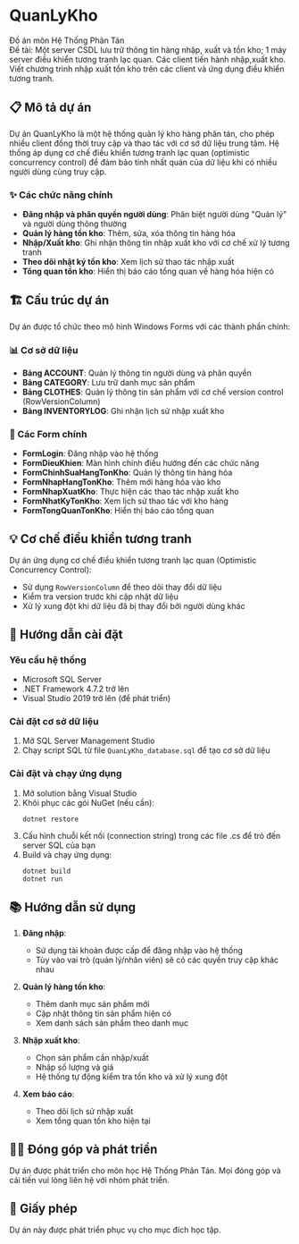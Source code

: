 # QuanLyKho
 Đồ án môn Hệ Thống Phân Tán<br>
Đề tài: Một server CSDL lưu trữ thông tin hàng nhập, xuất và tồn kho; 1 máy server điều khiển tương tranh lạc quan. Các client tiến hành nhập,xuất kho.
Viết chương trình nhập xuất tồn kho trên các client và ứng dụng điều khiển tương tranh.

## 📋 Mô tả dự án

Dự án QuanLyKho là một hệ thống quản lý kho hàng phân tán, cho phép nhiều client đồng thời truy cập và thao tác với cơ sở dữ liệu trung tâm. Hệ thống áp dụng cơ chế điều khiển tương tranh lạc quan (optimistic concurrency control) để đảm bảo tính nhất quán của dữ liệu khi có nhiều người dùng cùng truy cập.

### ✨ Các chức năng chính

- **Đăng nhập và phân quyền người dùng**: Phân biệt người dùng "Quản lý" và người dùng thông thường
- **Quản lý hàng tồn kho**: Thêm, sửa, xóa thông tin hàng hóa
- **Nhập/Xuất kho**: Ghi nhận thông tin nhập xuất kho với cơ chế xử lý tương tranh
- **Theo dõi nhật ký tồn kho**: Xem lịch sử thao tác nhập xuất
- **Tổng quan tồn kho**: Hiển thị báo cáo tổng quan về hàng hóa hiện có

## 🏗️ Cấu trúc dự án

Dự án được tổ chức theo mô hình Windows Forms với các thành phần chính:

### 📊 Cơ sở dữ liệu
- **Bảng ACCOUNT**: Quản lý thông tin người dùng và phân quyền
- **Bảng CATEGORY**: Lưu trữ danh mục sản phẩm
- **Bảng CLOTHES**: Quản lý thông tin sản phẩm với cơ chế version control (RowVersionColumn)
- **Bảng INVENTORYLOG**: Ghi nhận lịch sử nhập xuất kho

### 📱 Các Form chính
- **FormLogin**: Đăng nhập vào hệ thống
- **FormDieuKhien**: Màn hình chính điều hướng đến các chức năng
- **FormChinhSuaHangTonKho**: Quản lý thông tin hàng hóa
- **FormNhapHangTonKho**: Thêm mới hàng hóa vào kho
- **FormNhapXuatKho**: Thực hiện các thao tác nhập xuất kho
- **FormNhatKyTonKho**: Xem lịch sử thao tác với kho hàng
- **FormTongQuanTonKho**: Hiển thị báo cáo tổng quan

## 💡 Cơ chế điều khiển tương tranh

Dự án ứng dụng cơ chế điều khiển tương tranh lạc quan (Optimistic Concurrency Control):
- Sử dụng `RowVersionColumn` để theo dõi thay đổi dữ liệu
- Kiểm tra version trước khi cập nhật dữ liệu
- Xử lý xung đột khi dữ liệu đã bị thay đổi bởi người dùng khác

## 🚀 Hướng dẫn cài đặt

### Yêu cầu hệ thống
- Microsoft SQL Server
- .NET Framework 4.7.2 trở lên
- Visual Studio 2019 trở lên (để phát triển)

### Cài đặt cơ sở dữ liệu
1. Mở SQL Server Management Studio
2. Chạy script SQL từ file `QuanLyKho_database.sql` để tạo cơ sở dữ liệu

### Cài đặt và chạy ứng dụng
1. Mở solution bằng Visual Studio
2. Khôi phục các gói NuGet (nếu cần):
   ```
   dotnet restore
   ```
3. Cấu hình chuỗi kết nối (connection string) trong các file .cs để trỏ đến server SQL của bạn
4. Build và chạy ứng dụng:
   ```
   dotnet build
   dotnet run
   ```

## 📚 Hướng dẫn sử dụng

1. **Đăng nhập**:
   - Sử dụng tài khoản được cấp để đăng nhập vào hệ thống
   - Tùy vào vai trò (quản lý/nhân viên) sẽ có các quyền truy cập khác nhau

2. **Quản lý hàng tồn kho**:
   - Thêm danh mục sản phẩm mới
   - Cập nhật thông tin sản phẩm hiện có
   - Xem danh sách sản phẩm theo danh mục

3. **Nhập xuất kho**:
   - Chọn sản phẩm cần nhập/xuất
   - Nhập số lượng và giá
   - Hệ thống tự động kiểm tra tồn kho và xử lý xung đột

4. **Xem báo cáo**:
   - Theo dõi lịch sử nhập xuất
   - Xem tổng quan tồn kho hiện tại

## 👨‍💻 Đóng góp và phát triển

Dự án được phát triển cho môn học Hệ Thống Phân Tán. Mọi đóng góp và cải tiến vui lòng liên hệ với nhóm phát triển.

## 📄 Giấy phép

Dự án này được phát triển phục vụ cho mục đích học tập.